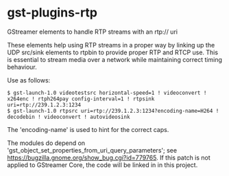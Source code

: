 # gst-plugins-rtp
GStreamer elements to handle RTP streams with an rtp:// uri

These elements help using RTP streams in a proper way by linking up the UDP src/sink elements to rtpbin to provide proper RTP and RTCP use.
This is essential to stream media over a network while maintaining correct timing behaviour.

Use as follows:

```
$ gst-launch-1.0 videotestsrc horizontal-speed=1 ! videoconvert ! x264enc ! rtph264pay config-interval=1 ! rtpsink uri=rtp://239.1.2.3:1234
$ gst-launch-1.0 rtpsrc uri=rtp://239.1.2.3:1234?encoding-name=H264 ! decodebin ! videoconvert ! autovideosink
```

The 'encoding-name' is used to hint for the correct caps.

The modules do depend on
'gst_object_set_properties_from_uri_query_parameters'; see
https://bugzilla.gnome.org/show_bug.cgi?id=779765. If this patch is not
applied to GStreamer Core, the code will be linked in in this project.

